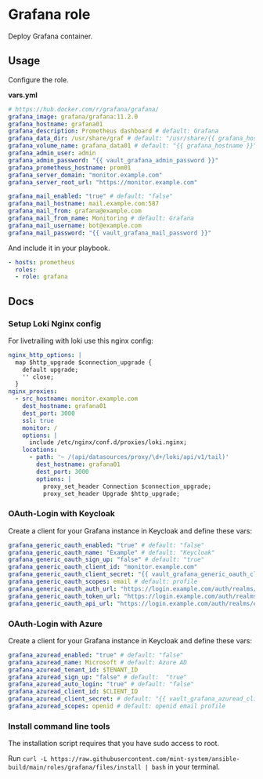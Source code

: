 # Grafana role

Deploy Grafana container.

## Usage

Configure the role.

**vars.yml**

```yml
# https://hub.docker.com/r/grafana/grafana/
grafana_image: grafana/grafana:11.2.0
grafana_hostname: grafana01
grafana_description: Prometheus dashboard # default: Grafana
grafana_data_dir: /usr/share/graf # default: "/usr/share/{{ grafana_hostname }}"
grafana_volume_name: grafana_data01 # default: "{{ grafana_hostname }}"
grafana_admin_user: admin
grafana_admin_password: "{{ vault_grafana_admin_password }}"
grafana_prometheus_hostname: prom01
grafana_server_domain: "monitor.example.com"
grafana_server_root_url: "https://monitor.example.com"

grafana_mail_enabled: "true" # default: "false"
grafana_mail_hostname: mail.example.com:587
grafana_mail_from: grafana@example.com
grafana_mail_from_name: Monitoring # default: Grafana
grafana_mail_username: bot@example.com
grafana_mail_password: "{{ vault_grafana_mail_password }}"
```

And include it in your playbook.

```yml
- hosts: prometheus
  roles:
  - role: grafana
```

## Docs

### Setup Loki Nginx config 

For livetrailing with loki use this nginx config:

```yml
nginx_http_options: |
  map $http_upgrade $connection_upgrade {
    default upgrade;
    '' close;
  }
nginx_proxies:
  - src_hostname: monitor.example.com
    dest_hostname: grafana01
    dest_port: 3000
    ssl: true
    monitor: /
    options: |
      include /etc/nginx/conf.d/proxies/loki.nginx;
    locations:
      - path: '~ /(api/datasources/proxy/\d+/loki/api/v1/tail)'
        dest_hostname: grafana01
        dest_port: 3000
        options: |
          proxy_set_header Connection $connection_upgrade;
          proxy_set_header Upgrade $http_upgrade;
```

### OAuth-Login with Keycloak

Create a client for your Grafana instance in Keycloak and define these vars:

```yml
grafana_generic_oauth_enabled: "true" # default: "false"
grafana_generic_oauth_name: "Example" # default: "Keycloak"
grafana_generic_oauth_sign_up: "false" # default: "true"
grafana_generic_oauth_client_id: "monitor.example.com"
grafana_generic_oauth_client_secret: "{{ vault_grafana_generic_oauth_client_secret }}"
grafana_generic_oauth_scopes: email # default: profile
grafana_generic_oauth_auth_url: "https://login.example.com/auth/realms/example.com/protocol/openid-connect/auth"
grafana_generic_oauth_token_url: "https://login.example.com/auth/realms/example.com/protocol/openid-connect/token"
grafana_generic_oauth_api_url: "https://login.example.com/auth/realms/example.com/protocol/openid-connect/userinfo"
```

### OAuth-Login with Azure

Create a client for your Grafana instance in Keycloak and define these vars:

```yml
grafana_azuread_enabled: "true" # default: "false"
grafana_azuread_name: Microsoft # default: Azure AD
grafana_azuread_tenant_id: $TENANT_ID
grafana_azuread_sign_up: "false" # default:  "true"
grafana_azuread_auto_login: "true" # default: "false"
grafana_azuread_client_id: $CLIENT_ID
grafana_azuread_client_secret: # default: "{{ vault_grafana_azuread_client_secret }}"
grafana_azuread_scopes: openid # default: openid email profile
```

### Install command line tools

The installation script requires that you have sudo access to root.

Run `curl -L https://raw.githubusercontent.com/mint-system/ansible-build/main/roles/grafana/files/install | bash` in your terminal.
